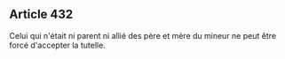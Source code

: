 Article 432
----
Celui qui n'était ni parent ni allié des père et mère du mineur ne peut être
forcé d'accepter la tutelle.

